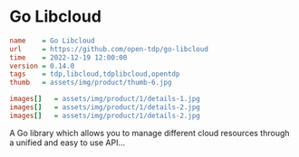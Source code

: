 # Go Libcloud

```ini
name    = Go Libcloud
url     = https://github.com/open-tdp/go-libcloud
time    = 2022-12-19 12:00:00
version = 0.14.0
tags    = tdp,libcloud,tdplibcloud,opentdp
thumb   = assets/img/product/thumb-6.jpg

images[]   = assets/img/product/1/details-1.jpg
images[]   = assets/img/product/1/details-2.jpg
images[]   = assets/img/product/1/details-2.jpg
```

A Go library which allows you to manage different cloud resources through a unified and easy to use API...
